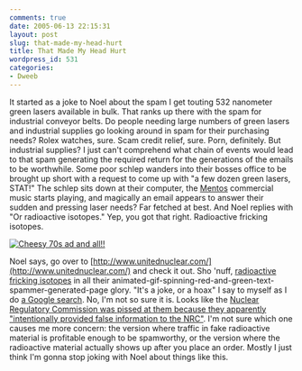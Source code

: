 ```yaml
---
comments: true
date: 2005-06-13 22:15:31
layout: post
slug: that-made-my-head-hurt
title: That Made My Head Hurt
wordpress_id: 531
categories:
- Dweeb
---
```


It started as a joke to Noel about the spam I get touting 532 nanometer green lasers available in bulk. That ranks up there with the spam for industrial conveyor belts. Do people needing large numbers of green lasers and industrial supplies go looking around in spam for their purchasing needs? Rolex watches, sure. Scam credit relief, sure. Porn, definitely. But industrial supplies? I just can't comprehend what chain of events would lead to that spam generating the required return for the generations of the emails to be worthwhile. Some poor schlep wanders into their bosses office to be brought up short with a request to come up with "a few dozen green lasers, STAT!" The schlep sits down at their computer, the [Mentos](http://www.us.mentos.com/) commercial music starts playing, and magically an email appears to answer their sudden and pressing laser needs? Far fetched at best. And Noel replies with "Or radioactive isotopes." Yep, you got that right. Radioactive fricking isotopes.




[![Cheesy 70s ad and all!!](http://www.unitednuclear.com/nerd.gif)](http://www.unitednuclear.com/)




Noel says, go over to [http://www.unitednuclear.com/](http://www.unitednuclear.com/) and check it out. Sho 'nuff, [radioactive fricking isotopes](http://www.unitednuclear.com/isotopes.htm) in all their animated-gif-spinning-red-and-green-text-spammer-generated-page glory. "It's a joke, or a hoax" I say to myself as I do [a Google search](http://www.google.com/search?q=united+nuclear). No, I'm not so sure it is. Looks like the [Nuclear Regulatory Commission was pissed at them because they apparently "intentionally provided false information to the NRC"](http://www.nrc.gov/reading-rm/doc-collections/news/1997/97-010iv.html). I'm not sure which one causes me more concern: the version where traffic in fake radioactive material is profitable enough to be spamworthy, or the version where the radioactive material actually shows up after you place an order. Mostly I just think I'm gonna stop joking with Noel about things like this.
